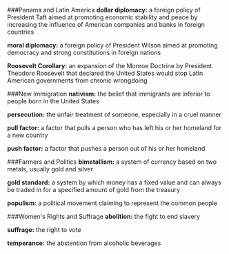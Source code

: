 ###Panama and Latin America
**dollar diplomacy:** a foreign policy of President Taft aimed at promoting economic stability and peace by increasing the influence of American companies and banks in foreign countries

**moral diplomacy:** a foreign policy of President Wilson aimed at promoting democracy and strong constitutions in foreign nations

**Roosevelt Corollary:** an expansion of the Monroe Doctrine by President Theodore Roosevelt that declared the United States would stop Latin American governments from chronic wrongdoing

###New Immigration
**nativism:** the belief that immigrants are inferior to people born in the United States

**persecution:** the unfair treatment of someone, especially in a cruel manner

**pull factor:** a factor that pulls a person who has left his or her homeland for a new country

**push factor:** a factor that pushes a person out of his or her homeland

###Farmers and Politics
**bimetallism:** a system of currency based on two metals, usually gold and silver

**gold standard:** a system by which money has a fixed value and can always be traded in for a specified amount of gold from the treasury

**populism:** a political movement claiming to represent the common people

###Women's Rights and Suffrage
**abolition:** the fight to end slavery

**suffrage:** the right to vote

**temperance:** the abstention from alcoholic beverages

